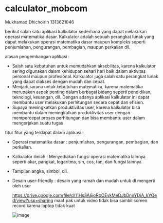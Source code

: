 # calculator_mobcom

Mukhamad Dhichoirin
1313621046

berikut salah satu aplikasi kalkulator sederhana yang dapat melakukan operasi matematika dasar. Kalkulator adalah sebuah perangkat lunak yang dapat melakukan operasi
matematika dasar maupun kompleks seperti penjumlahan, pengurangan, pembagian, maupun perkalian dll.

alasan pengembangan aplikasi :
- Salah satu kebutuhan untuk memudahkan aksebilitas, karena kalkulator sering digunakan dalam kehidupan sehari hari baik dalam aktivitas personal maupun profesional. Kalkulator juga salah satu perangkat lunak yang dapat diakses dengan mudah dan cepat.
- Menjadi sarana untuk kebutuhan matematika, karena matematika merupakan aspek penting dalam berbagai bidang seperti pendidikan, teknologi, keuangan, dll. Dengan adanya aplikasi kalkulator ini dapat membantu user melakukan perhitungan secara cepat dan efisien.
- Supaya meningkatkan produktivitas user, karena kalkulator bisa membantu dalam meningkatkan produktivitas user dengan mempercepat proses perhitungan dan bisa membantu user dalam mengerjakan suatu tugas

fitur fitur yang terdapat dalam aplikasi :
- Operasi matematika dasar : penjumlahan, pengurangan, pembagian, dan perkalian.
- Kalkulator ilmiah : Menyediakan fungsi operasi matematika lainnya seperti akar, pangkat, logaritma, sin, cos, tan, dan fungsi lainnya
- Tampilan angka, simbol, dll.
- Desain user-friendly : desain yang ramah dan mudah untuk di mengerti oleh user

  https://drive.google.com/file/d/11Hs3A6joRbOEvkMeDJbDnnYDiA_kYOed/view?usp=sharing
  maaf pak untuk video tidak bisa sambil screen record karena laptop tidak kuat

  ![image](https://github.com/chrinn26/calculator_mobcom/assets/103633305/19454972-5059-4e0a-9b3b-dbaa0ab45531)
